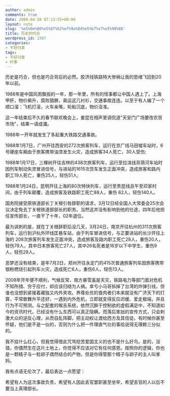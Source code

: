 ```yaml
---
author: admin
comments: true
date: 2008-04-28 07:13:55+00:00
layout: note
slug: '%e5%8e%86%e5%8f%b2%e7%9a%84%e5%b7%a7%e5%90%88'
title: 历史的巧合
wordpress_id: 1507
categories:
- 不好归类
tags:
- 不好归类
- 时事
---
```


历史是巧合，但也是巧合背后的必然。胶济线铁路特大惨祸让我的思绪飞回到20年以前。

1988年是中国风雨飘摇的一年，那一年里，所有的怪事都让中国人遇上了。上海甲肝，物价飙升，腐败猖獗，奥运这几衬衫，交通事故连连。以至于有人编了一个顺口溜：飞机打滚，火车亲嘴，轮船沉底，物价没准。

这一年结束后不久的春节联欢晚会上，姜昆在相声里调侃道"天安门广场要改农贸市场"，结果一语成谶。

1988年一开年就发生了多起重大铁路交通事故。

1988年1月7日，广州开往西安的272次旅客列车，运行在京广线马田墟车站时，6号硬座车厢由于旅客携带油漆发生火灾，造成旅客34人死亡，30人受伤;

1988年1月17日，三棵树开往吉林的438次旅客列车，运行至拉滨线背荫河车站时因列车制动失灵冒进信号，与进站的1615次货车发生正面冲突，造成旅客和路内职工19人死亡，重伤25人，轻伤51人;

1988年1月24日，昆明开往上海的80次特快列车，运行至贵昆线且午至邓家村间，由于列车颠覆，造成旅客及铁路职工死亡88人，重伤 62人，轻伤140人。

国务院接受原铁道部长丁关根引咎辞职的请求，3月12日经全国人大常委会25次会议决定免去丁关根铁道部部长的职务。当然这并没有影响到他的仕途，四年后他担任宣传部长，一直干了十年，02年退位。

最为讽刺的是，就在丁关根辞职后没几天，3月24日，南京开往杭州的311次旅客列车，运行到沪杭外环线匡巷车站，由于列车冒进信号，与正要进站的长沙开往上海的 208次旅客列车发生正面冲突，造成旅客及路内职工死亡28人，重伤20人，轻伤79人，其中日本旅客死亡27人，其中26名死者是16岁以下中学生，重伤9人，轻伤28人。

恶梦还没有结束，是年7月2日，郑州开往永定门的415次普通旅客列车因旅客携带银粉燃烧引起列车火灾，造成死亡6人，重伤6人，轻伤13人。

2008年开年便不顺利，气候反常，南方暴雪虽是天灾，铁路电力等部门面对危机不知所措、穷于应付，却应该归结为人祸。幸亏小马哥拆掉了台湾的炸弹引线，但谁也没想到紧接着藏独又内外夹攻。养尊处优的食肉者们本来就没有广济天下的打算，平常歌舞升平还好，一遇到内外危机，立即就变得反应迟缓、爱走极端，并且行为不可预测。与之配套的喉舌系统，依然沉醉于控制欲的虚假满足中，不知道如今的资讯时代，已经没有什么东西可以真正隐瞒。而落后笨拙的宣传方式，只会刺激大众的逆反心理，从而自乱阵脚，把主动权让渡给西方及其信徒。有时候你甚至怀疑，他们是不是一伙的，否则为什么把一件理直气壮的事给说得无理赖三分似的。

我不挂什么红心，但我觉得借此咒骂挖苦爱国主义的也不是什么好鸟。是的，没错，你偶然生在这片土地上，你觉得不应该对它有任何感恩。按照你的逻辑，你也是一颗精子与一粒卵子偶然结合的产物，但是你得管那个精子与卵子的主人叫爹妈。

我有点语无伦次了，最后表达一点愿望：

希望有人为这次事故负责，希望有人因此丢官罢职甚至坐牢，希望丢官的人以后不要当上真理部长。
